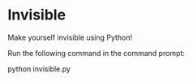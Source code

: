 # Invisible
Make yourself invisible using Python!

Run the following command in the command prompt:

python invisible.py       
